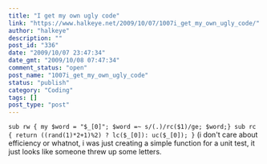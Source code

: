 ```yaml
---
title: "I get my own ugly code"
link: "https://www.halkeye.net/2009/10/07/1007i_get_my_own_ugly_code/"
author: "halkeye"
description: ""
post_id: "336"
date: "2009/10/07 23:47:34"
date_gmt: "2009/10/08 07:47:34"
comment_status: "open"
post_name: "1007i_get_my_own_ugly_code"
status: "publish"
category: "Coding"
tags: []
post_type: "post"
---
```


` sub rw { my $word = "$_[0]"; $word =~ s/(.)/rc($1)/ge; $word;} sub rc { return ((rand(1)*2+1)%2) ? lc($_[0]): uc($_[0]); } ` (i don't care about efficiency or whatnot, i was just creating a simple function for a unit test, it just looks like someone threw up some letters.